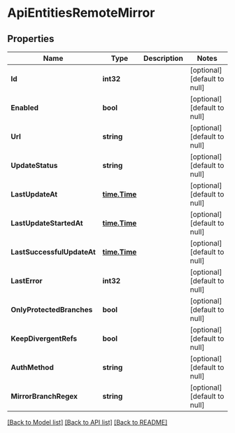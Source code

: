 # ApiEntitiesRemoteMirror

## Properties
Name | Type | Description | Notes
------------ | ------------- | ------------- | -------------
**Id** | **int32** |  | [optional] [default to null]
**Enabled** | **bool** |  | [optional] [default to null]
**Url** | **string** |  | [optional] [default to null]
**UpdateStatus** | **string** |  | [optional] [default to null]
**LastUpdateAt** | [**time.Time**](time.Time.md) |  | [optional] [default to null]
**LastUpdateStartedAt** | [**time.Time**](time.Time.md) |  | [optional] [default to null]
**LastSuccessfulUpdateAt** | [**time.Time**](time.Time.md) |  | [optional] [default to null]
**LastError** | **int32** |  | [optional] [default to null]
**OnlyProtectedBranches** | **bool** |  | [optional] [default to null]
**KeepDivergentRefs** | **bool** |  | [optional] [default to null]
**AuthMethod** | **string** |  | [optional] [default to null]
**MirrorBranchRegex** | **string** |  | [optional] [default to null]

[[Back to Model list]](../README.md#documentation-for-models) [[Back to API list]](../README.md#documentation-for-api-endpoints) [[Back to README]](../README.md)


